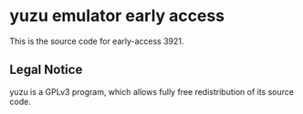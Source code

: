 yuzu emulator early access
=============

This is the source code for early-access 3921.

## Legal Notice

yuzu is a GPLv3 program, which allows fully free redistribution of its source code.